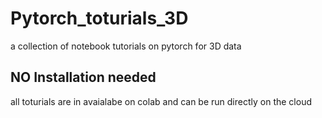 # Pytorch_toturials_3D
a collection of notebook tutorials on pytorch for 3D data
## NO Installation needed
all toturials are in avaialabe on <a src="https://colab.research.google.com/notebooks/welcome.ipynb">colab</a> and can be run directly on the cloud 


